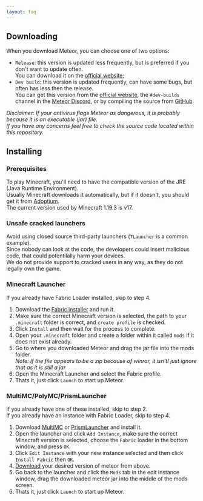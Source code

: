 ```yaml
---
layout: faq
---
```


## Downloading

When you download Meteor, you can choose one of two options:

* `Release`: this version is updated less frequently, but is preferred if you don't want to update often.  
  You can download it on the [official website](https://meteorclient.com/download);
* `Dev build`: this version is updated frequently, can have some bugs, but often has less then the release.  
  You can get this version from the [official website](https://meteorclient.com/download?devBuild=latest),
  the `#dev-builds` channel in the [Meteor Discord](https://meteorclient.com/discord), or by compiling the source
  from [GitHub](https://github.com/MeteorDevelopment/meteor-client).

*Disclaimer: If your antivirus flags Meteor as dangerous, it is probably because it is an executable (jar) file.  
If you have any concerns feel free to check the source code located within this repository.*

## Installing

### Prerequisites

To play Minecraft, you'll need to have the compatible version of the JRE (Java Runtime Environment).  
Usually Minecraft downloads it automatically, but if it doesn't, you should get it
from [Adoptium](https://adoptium.net/temurin/releases).  
The current version used by Minecraft 1.19.3 is v17.

### Unsafe cracked launchers

Avoid using closed source third-party launchers (`TLauncher` is a common example).  
Since nobody can look at the code, the developers could insert malicious code, that could potentilally harm your
devices.  
We do not provide support to cracked users in any way, as they do not legally own the game.

### Minecraft Launcher

If you already have Fabric Loader installed, skip to step 4.

1. Download the [Fabric installer](https://fabricmc.net/use/) and run it.
2. Make sure the correct Minecraft version is selected, the path to your `.minecraft` folder is correct,
   and `create profile` is checked.
3. Click `Install` and then wait for the process to complete.
4. Open your `.minecraft` folder and create a folder within it called `mods` if it does not exist already.
5. Go to where you downloaded Meteor and drag the jar file into the mods folder.  
   *Note: If the file appears to be a zip because of winrar, it isn't! just ignore that as it is still a jar*
6. Open the Minecraft Launcher and select the Fabric profile.
7. Thats it, just click `Launch` to start up Meteor.

### MultiMC/PolyMC/PrismLauncher

If you already have one of these installed, skip to step 2.  
If you already have an instance with Fabric Loader, skip to step 4.

1. Download [MultiMC](https://multimc.org/#Download) or [PrismLauncher](https://prismlauncher.org/) and install it.
3. Open the launcher and click `Add Instance`, make sure the correct Minecraft version is selected, choose the `Fabric`
   loader in the bottom window, and press `OK`.
3. Click `Edit Instance` with your new instance selected and then click `Install Fabric` then `OK`.
4. [Download](#downloading) your desired version of meteor from above.
5. Go back to the launcher and click the `Mods` tab in the edit instance window, drag the downloaded meteor jar into the
   middle of the mods screen.
6. Thats it, just click `Launch` to start up Meteor.

